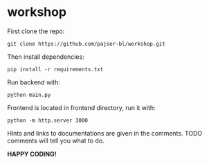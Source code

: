 # workshop

First clone the repo:

```git clone https://github.com/pajser-bl/workshop.git```

Then install dependencies:

```pip install -r requirements.txt```

Run backend with:

```python main.py```

Frontend is located in frontend directory, run it with:

```python -m http.server 3000```


Hints and links to documentations are given in the comments.
TODO comments will tell you what to do.

**HAPPY CODING!**
